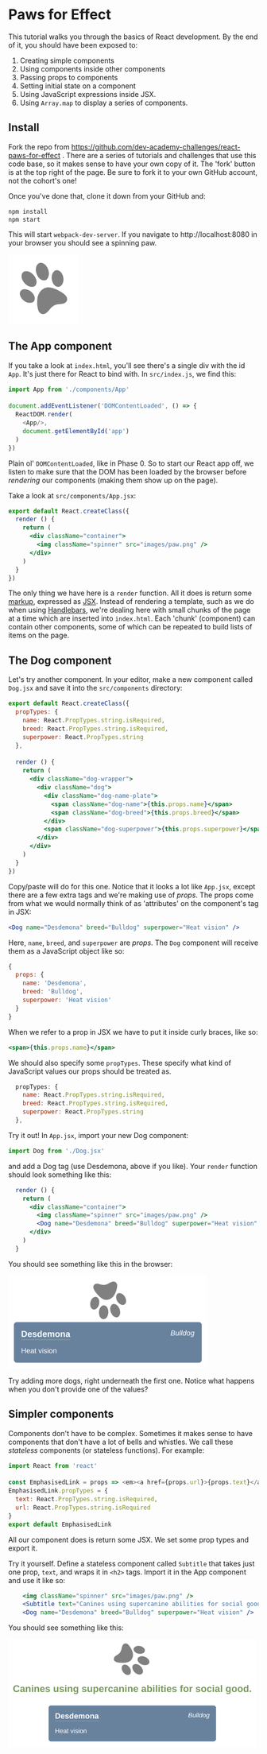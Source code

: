 # Paws for Effect

This tutorial walks you through the basics of React development. By the end of it, you should have been exposed to:

 1. Creating simple components
 2. Using components inside other components
 3. Passing props to components
 4. Setting initial state on a component
 5. Using JavaScript expressions inside JSX.
 6. Using `Array.map` to display a series of components.


## Install

Fork the repo from https://github.com/dev-academy-challenges/react-paws-for-effect . There are a series of tutorials and challenges that use this code base, so it makes sense to have your own copy of it. The 'fork' button is at the top right of the page. Be sure to fork it to your own GitHub account, not the cohort's one!

Once you've done that, clone it down from your GitHub and:

```shell
npm install
npm start
```

This will start `webpack-dev-server`. If you navigate to http://localhost:8080 in your browser you should see a spinning paw.

![Spinning paw](screenshots/paw.png)


## The App component

If you take a look at `index.html`, you'll see there's a single div with the id `App`. It's just there for React to bind with. In `src/index.js`, we find this:

```js
import App from './components/App'

document.addEventListener('DOMContentLoaded', () => {
  ReactDOM.render(
    <App/>,
    document.getElementById('app')
  )
})
```

Plain ol' `DOMContentLoaded`, like in Phase 0. So to start our React app off, we listen to make sure that the DOM has been loaded by the browser before _rendering_ our components (making them show up on the page).

Take a look at `src/components/App.jsx`:

```jsx
export default React.createClass({
  render () {
    return (
      <div className="container">
        <img className="spinner" src="images/paw.png" />
      </div>
    )
  }
})
```

The only thing we have here is a `render` function. All it does is return some [markup](https://en.wikipedia.org/wiki/Markup_language), expressed as [JSX](https://jsx.github.io/). Instead of rendering a template, such as we do when using [Handlebars](https://handlebarsjs.com), we're dealing here with small chunks of the page at a time which are inserted into `index.html`. Each 'chunk' (component) can contain other components, some of which can be repeated to build lists of items on the page.


## The Dog component

Let's try another component. In your editor, make a new component called `Dog.jsx` and save it into the `src/components` directory:

```jsx
export default React.createClass({
  propTypes: {
    name: React.PropTypes.string.isRequired,
    breed: React.PropTypes.string.isRequired,
    superpower: React.PropTypes.string
  },

  render () {
    return (
      <div className="dog-wrapper">
        <div className="dog">
          <div className="dog-name-plate">
            <span className="dog-name">{this.props.name}</span>
            <span className="dog-breed">{this.props.breed}</span>
          </div>
          <span className="dog-superpower">{this.props.superpower}</span>
        </div>
      </div>
    )
  }
})
```

Copy/paste will do for this one. Notice that it looks a lot like `App.jsx`, except there are a few extra tags and we're making use of _props_. The props come from what we would normally think of as 'attributes' on the component's tag in JSX:

```jsx
<Dog name="Desdemona" breed="Bulldog" superpower="Heat vision" />
```

Here, `name`, `breed`, and `superpower` are _props_. The `Dog` component will receive them as a JavaScript object like so:

```js
{
  props: {
    name: 'Desdemona',
    breed: 'Bulldog',
    superpower: 'Heat vision'
  }
}
```

When we refer to a prop in JSX we have to put it inside curly braces, like so:

```jsx
<span>{this.props.name}</span>
```

We should also specify some `propTypes`. These specify what kind of JavaScript values our props should be treated as.

```js
  propTypes: {
    name: React.PropTypes.string.isRequired,
    breed: React.PropTypes.string.isRequired,
    superpower: React.PropTypes.string
  },
```

Try it out! In `App.jsx`, import your new Dog component:

```js
import Dog from './Dog.jsx'
```

and add a Dog tag (use Desdemona, above if you like). Your `render` function should look something like this:

```jsx
  render () {
    return (
      <div className="container">
        <img className="spinner" src="images/paw.png" />
        <Dog name="Desdemona" breed="Bulldog" superpower="Heat vision" />
      </div>
    )
  }
```

You should see something like this in the browser:

![A Dog component](screenshots/dog.png)

Try adding more dogs, right underneath the first one. Notice what happens when you don't provide one of the values?


## Simpler components

Components don't have to be complex. Sometimes it makes sense to have components that don't have a lot of bells and whistles. We call these _stateless_ components (or stateless functions). For example:

```js
import React from 'react'

const EmphasisedLink = props => <em><a href={props.url}>{props.text}</a><em>
EmphasisedLink.propTypes = { 
  text: React.PropTypes.string.isRequired,
  url: React.PropTypes.string.isRequired
}
export default EmphasisedLink
```

All our component does is return some JSX. We set some prop types and export it.

Try it yourself. Define a stateless component called `Subtitle` that takes just one prop, `text`, and wraps it in `<h2>` tags. Import it in the App component and use it like so:

```jsx
    <img className="spinner" src="images/paw.png" />
    <Subtitle text="Canines using supercanine abilities for social good." />
    <Dog name="Desdemona" breed="Bulldog" superpower="Heat vision" />
```

You should see something like this:

![Subtitle component](screenshots/subtitle.png)
